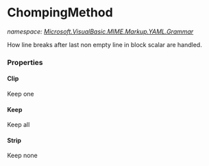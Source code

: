 ﻿# ChompingMethod
_namespace: <a href="#" onClick="load('/docs/Microsoft.VisualBasic.MIME.Markup.YAML.Grammar/index.md')">Microsoft.VisualBasic.MIME.Markup.YAML.Grammar</a>_

How line breaks after last non empty line in block scalar are handled.




### Properties

#### Clip
Keep one
#### Keep
Keep all
#### Strip
Keep none
